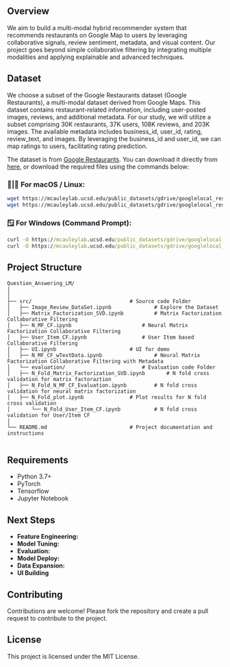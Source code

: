 ## Overview

We aim to build a multi-modal hybrid recommender system that recommends restaurants on Google Map to users by leveraging collaborative signals, review sentiment, metadata, and visual content. Our project goes beyond simple collaborative filtering by integrating multiple modalities and applying explainable and advanced techniques.

## Dataset 

We choose a subset of the Google Restaurants dataset (Google Restaurants), a multi-modal dataset derived from Google Maps. This dataset contains restaurant-related information, including user-posted images, reviews, and additional metadata. For our study, we will utilize a subset comprising 30K restaurants, 37K users, 108K reviews, and 203K images. The available metadata includes business_id, user_id, rating, review_text, and images. By leveraging the business_id and user_id, we can map ratings to users, facilitating rating prediction.

The dataset is from [Google Restaurants](https://cseweb.ucsd.edu/~jmcauley/datasets.html#google_restaurants). You can download it directly from [here](https://mcauleylab.ucsd.edu/public_datasets/gdrive/googlelocal_restaurants/), or download the required files using the commands below:  
### 🍎|🐧 For macOS / Linux:
```bash
wget https://mcauleylab.ucsd.edu/public_datasets/gdrive/googlelocal_restaurants/filter_all_t.json
wget https://mcauleylab.ucsd.edu/public_datasets/gdrive/googlelocal_restaurants/image_review_all.json
```

### 🪟 For Windows (Command Prompt):
```cmd
curl -O https://mcauleylab.ucsd.edu/public_datasets/gdrive/googlelocal_restaurants/filter_all_t.json
curl -O https://mcauleylab.ucsd.edu/public_datasets/gdrive/googlelocal_restaurants/image_review_all.json
```

## Project Structure
```plaintext
Question_Answering_LM/
│
│
├── src/                  		 		# Source code Folder
│   ├── Image_Review_DataSet.ipynb       		# Explore the Dataset
│   ├── Matrix_Factorization_SVD.ipynb   		# Matrix Factorization Collaborative Filtering
│   ├── N_MF_CF.ipynb        		 		# Neural Matrix Factorization Collaborative Filtering
│   ├── User_Item_CF.ipynb        	 		# User Item based Collaborative Filtering
│   ├── UI.ipynb        	 	 		# UI for demo
│   ├── N_MF_CF_wTextData.ipynb         	 	# Neural Matrix Factorization Collaborative Filtering with Metadata
│   └── evaluation/         				# Evaluation code Folder
│	├── N_Fold_Matrix_Factorization_SVD.ipynb       # N fold cross validation for matrix factoraztion
│ 	├── N_Fold_N_MF_CF_Evaluation.ipynb   		# N fold cross validation for neural matrix factorization
│ 	├── N_Fold_plot.ipynb   			# Plot results for N fold cross validation 
│   	└── N_Fold_User_Item_CF.ipynb      		# N fold cross validation for User/Item CF
│
└── README.md              		 		# Project documentation and instructions


```

## Requirements
- Python 3.7+
- PyTorch
- Tensorflow
- Jupyter Notebook 	

## Next Steps
- **Feature Engineering:** 
- **Model Tuning:** 
- **Evaluation:** 
- **Model Deploy:** 
- **Data Expansion:** 
- **UI Building**

## Contributing
Contributions are welcome! Please fork the repository and create a pull request to contribute to the project.

## License
This project is licensed under the MIT License.
